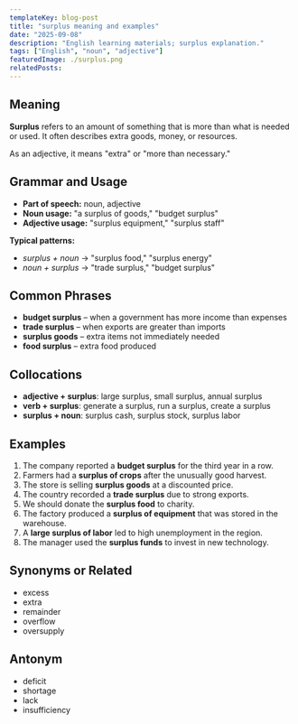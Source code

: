 ```yaml
---
templateKey: blog-post
title: "surplus meaning and examples"
date: "2025-09-08"
description: "English learning materials; surplus explanation."
tags: ["English", "noun", "adjective"]
featuredImage: ./surplus.png
relatedPosts:
---
```


## Meaning

**Surplus** refers to an amount of something that is more than what is needed or used. It often describes extra goods, money, or resources.

As an adjective, it means "extra" or "more than necessary."

## Grammar and Usage

- **Part of speech:** noun, adjective
- **Noun usage:** "a surplus of goods," "budget surplus"
- **Adjective usage:** "surplus equipment," "surplus staff"

**Typical patterns:**

- _surplus + noun_ → "surplus food," "surplus energy"
- _noun + surplus_ → "trade surplus," "budget surplus"

## Common Phrases

- **budget surplus** – when a government has more income than expenses
- **trade surplus** – when exports are greater than imports
- **surplus goods** – extra items not immediately needed
- **food surplus** – extra food produced

## Collocations

- **adjective + surplus**: large surplus, small surplus, annual surplus
- **verb + surplus**: generate a surplus, run a surplus, create a surplus
- **surplus + noun**: surplus cash, surplus stock, surplus labor

## Examples

1. The company reported a **budget surplus** for the third year in a row.
2. Farmers had a **surplus of crops** after the unusually good harvest.
3. The store is selling **surplus goods** at a discounted price.
4. The country recorded a **trade surplus** due to strong exports.
5. We should donate the **surplus food** to charity.
6. The factory produced a **surplus of equipment** that was stored in the warehouse.
7. A **large surplus of labor** led to high unemployment in the region.
8. The manager used the **surplus funds** to invest in new technology.

## Synonyms or Related

- excess
- extra
- remainder
- overflow
- oversupply

## Antonym

- deficit
- shortage
- lack
- insufficiency

